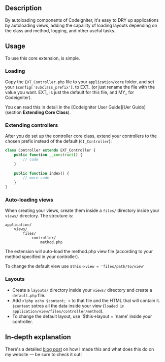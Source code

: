 ## Description

By autoloading components of Codeigniter, it's easy to DRY up applications by autoloading views, adding the capaility of loading layouts depending on the class and method, logging, and other useful tasks.

## Usage
 
To use this core extension, is simple.
 
### Loading
 
Copy the `EXT_Controller.php` file to your `application/core` folder, and set your `$config['subclass_prefix']`. to EXT_ (or just rename the file with the value you want. EXT_ is just the default for this file, and MY_ for Codeigniter).

You can read this in detail in the [Codeigniter User Guide][Uer Guide] (section **Extending Core Class**).

### Extending controllers

After you do set up the controller core class, extend your controllers to the chosen prefix instead of the default (`CI_Controller`):

```php
class Controller extends EXT_Controller {
	public function __construct() {
		// code
	}
	
	public function index() {
		// more code
	}
}
```

### Auto-loading views

When creating your views, create them inside a `files/` directory inside your `views/` directory. The strcuture is:

	application/
		views/
			files/
				controller/
					method.php
					
The extension will auto-load the method.php view file (according to your method specified in your controller).

To change the default view use `$this->view = 'files/path/to/view'`

### Layouts

- Create a `layouts/` directory inside your `views/` directory and create a `default.php` file. 
- Add `<?php echo $content; >` to that file and the HTML that will contain it. `$content` sotres all the data inside your view (`loaded in application/view/files/controller/method`).
- To change the default layout, use `$this->layout = 'name' inside your controller.

## In-depth explanation

There's a detailed [blog post][Blog Post] on how I made this and what does this do on my website — be sure to check it out!

[Blog Post]: http://mariocuba.net/blog/post/35